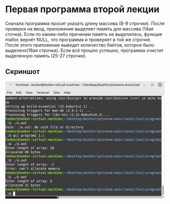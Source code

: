 # Первая программа второй лекции

Сначала программа просит указать длину массива (8-9 строчки). После проверки на ввод, приложение выделяет память для массива (14ая сточка). Если по каким-либо
причинам память не выделилась, функция malloc вернёт NULL, что программа и проверяет в той же строчке. После этого приложение выведет количество байтов, которое
было выделено(18ая строчка). Если всё прошло успешно, программа очистит выделенную память (25-27 строчки). 

## Скриншот
<img src=https://github.com/tenker01/OS_4/blob/main/Screenshots/1.jpg>
